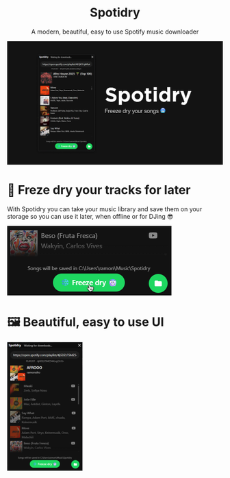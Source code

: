 <h1 align="center">Spotidry</h1>
<p align="center">
  A modern, beautiful, easy to use Spotify music downloader
</p>

![Spotidry Banner](./assets/SpotidryBanner.png)

# 🥶 Freze dry your tracks for later
With Spotidry you can take your music library and save them on your storage so you can use it later, when offline or for DJing 😎

![Freze Dry your tracks](./assets/FreezeDry.png)

# 🖼️ Beautiful, easy to use UI
<img src="./assets/UI.png" height="300" />


